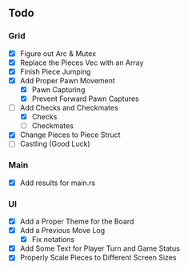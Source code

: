 ## Todo
### Grid
- [x] Figure out Arc & Mutex
- [x] Replace the Pieces Vec with an Array
- [X] Finish Piece Jumping
- [x] Add Proper Pawn Movement
    - [X] Pawn Capturing
    - [x] Prevent Forward Pawn Captures
- [ ] Add Checks and Checkmates
    - [x] Checks
    - [ ] Checkmates
- [x] Change Pieces to Piece Struct
- [ ] Castling (Good Luck)
### Main
- [x] Add results for main.rs
### UI
- [X] Add a Proper Theme for the Board
- [x] Add a Previous Move Log
    - [x] Fix notations
- [x] Add Some Text for Player Turn and Game Status
- [x] Properly Scale Pieces to Different Screen Sizes